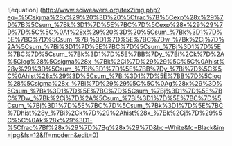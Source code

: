 ![equation] (http://www.sciweavers.org/tex2img.php?eq=%5Csigma%28x%29%20%3D%20%5Cfrac%7B%5Cexp%28x%29%7D%7B%5Csum_%7Bk%3D1%7D%5E%7BC%7D%5Cexp%28x%29%29%7D%7D%5C%5C%0Af%28x%29%20%3D%20%5Csum_%7Bk%3D1%7D%5E%7BC%7D%5Csum_%7Bj%3D1%7D%5E%7BC%7Dw_%7Bk%2Cj%7D%2A%5Csum_%7Bi%3D1%7D%5E%7BC%7D%5Csum_%7Bj%3D1%7D%5E%7BC%7D%5Csum_%7Bk%3D1%7D%5E%7BB%7Dy_%7Bi%2Ck%7D%2A%5Clog%28%5Csigma%28x_%7Bk%2Cj%7D%29%29%5C%5C%0Ahist%28y%29%3D%5Csum_%7Bi%3D1%7D%5E%7BB%7Dy_%7Bi%7D%5C%5C%0Ahist%28x%29%3D%5Csum_%7Bi%3D1%7D%5E%7BB%7D%5Clog%28%5Csigma%28x_%7Bi%7D%29%29%5C%5C%0Ag%28x%29%3D%5Csum_%7Bk%3D1%7D%5E%7BC%7D%5Csum_%7Bj%3D1%7D%5E%7BC%7Dw_%7Bk%2Cj%7D%2A%5Csum_%7Bi%3D1%7D%5E%7BC%7D%5Csum_%7Bj%3D1%7D%5E%7BC%7D%5Csum_%7Bk%3D1%7D%5E%7BC%7Dhist%28y_%7Bi%2Ck%7D%29%2Ahist%28x_%7Bk%2Cj%7D%29%5C%5C%0Ak%28x%29%3D1-%5Cfrac%7Bf%28x%29%7D%7Bg%28x%29%7D&bc=White&fc=Black&im=jpg&fs=12&ff=modern&edit=0)
